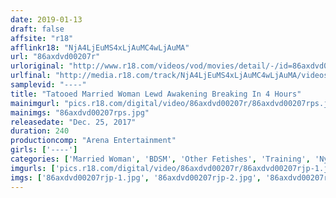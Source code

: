 ```yaml
---
date: 2019-01-13
draft: false
affsite: "r18"
afflinkr18: "NjA4LjEuMS4xLjAuMC4wLjAuMA"
url: "86axdvd00207r"
urloriginal: "http://www.r18.com/videos/vod/movies/detail/-/id=86axdvd00207r"
urlfinal: "http://media.r18.com/track/NjA4LjEuMS4xLjAuMC4wLjAuMA/videos/vod/movies/detail/-/id=86axdvd00207r"
samplevid: "----"
title: "Tatooed Married Woman Lewd Awakening Breaking In 4 Hours"
mainimgurl: "pics.r18.com/digital/video/86axdvd00207r/86axdvd00207rps.jpg"
mainimgs: "86axdvd00207rps.jpg"
releasedate: "Dec. 25, 2017"
duration: 240
productioncomp: "Arena Entertainment"
girls: ['----']
categories: ['Married Woman', 'BDSM', 'Other Fetishes', 'Training', 'Nymphomaniac', 'Compilation', 'Over 4 Hours']
imgurls: ['pics.r18.com/digital/video/86axdvd00207r/86axdvd00207rjp-1.jpg', 'pics.r18.com/digital/video/86axdvd00207r/86axdvd00207rjp-2.jpg', 'pics.r18.com/digital/video/86axdvd00207r/86axdvd00207rjp-3.jpg', 'pics.r18.com/digital/video/86axdvd00207r/86axdvd00207rjp-4.jpg', 'pics.r18.com/digital/video/86axdvd00207r/86axdvd00207rjp-5.jpg', 'pics.r18.com/digital/video/86axdvd00207r/86axdvd00207rjp-6.jpg', 'pics.r18.com/digital/video/86axdvd00207r/86axdvd00207rjp-7.jpg', 'pics.r18.com/digital/video/86axdvd00207r/86axdvd00207rjp-8.jpg', 'pics.r18.com/digital/video/86axdvd00207r/86axdvd00207rjp-9.jpg', 'pics.r18.com/digital/video/86axdvd00207r/86axdvd00207rjp-10.jpg', 'pics.r18.com/digital/video/86axdvd00207r/86axdvd00207rjp-11.jpg', 'pics.r18.com/digital/video/86axdvd00207r/86axdvd00207rjp-12.jpg', 'pics.r18.com/digital/video/86axdvd00207r/86axdvd00207rjp-13.jpg', 'pics.r18.com/digital/video/86axdvd00207r/86axdvd00207rjp-14.jpg', 'pics.r18.com/digital/video/86axdvd00207r/86axdvd00207rjp-15.jpg', 'pics.r18.com/digital/video/86axdvd00207r/86axdvd00207rjp-16.jpg', 'pics.r18.com/digital/video/86axdvd00207r/86axdvd00207rjp-17.jpg', 'pics.r18.com/digital/video/86axdvd00207r/86axdvd00207rjp-18.jpg', 'pics.r18.com/digital/video/86axdvd00207r/86axdvd00207rjp-19.jpg', 'pics.r18.com/digital/video/86axdvd00207r/86axdvd00207rjp-20.jpg']
imgs: ['86axdvd00207rjp-1.jpg', '86axdvd00207rjp-2.jpg', '86axdvd00207rjp-3.jpg', '86axdvd00207rjp-4.jpg', '86axdvd00207rjp-5.jpg', '86axdvd00207rjp-6.jpg', '86axdvd00207rjp-7.jpg', '86axdvd00207rjp-8.jpg', '86axdvd00207rjp-9.jpg', '86axdvd00207rjp-10.jpg', '86axdvd00207rjp-11.jpg', '86axdvd00207rjp-12.jpg', '86axdvd00207rjp-13.jpg', '86axdvd00207rjp-14.jpg', '86axdvd00207rjp-15.jpg', '86axdvd00207rjp-16.jpg', '86axdvd00207rjp-17.jpg', '86axdvd00207rjp-18.jpg', '86axdvd00207rjp-19.jpg', '86axdvd00207rjp-20.jpg']
---
```

